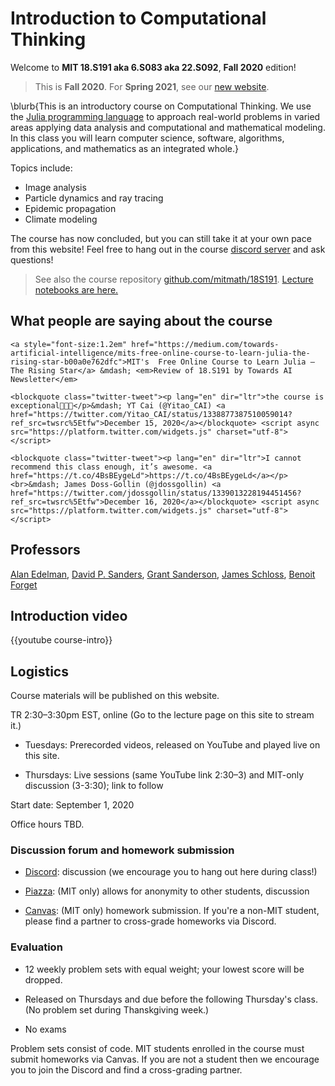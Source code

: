 
# Introduction to Computational Thinking

Welcome to **MIT 18.S191 aka 6.S083 aka 22.S092**, **Fall 2020** edition!

> This is **Fall 2020**. For **Spring 2021**, see our [new website](https://computationalthinking.mit.edu/Spring21/).

\blurb{This is an introductory course on Computational Thinking. We use the [Julia programming language](http://www.julialang.org) to approach real-world problems in varied areas applying data analysis and computational and mathematical modeling.  In this class you will learn computer science, software, algorithms, applications, and mathematics as an integrated whole.}

Topics include:

- Image analysis
- Particle dynamics and ray tracing
- Epidemic propagation
- Climate modeling


The course has now concluded, but you can still take it at your own pace from this website! Feel free to hang out in the course [discord server](https://discord.gg/Z5qnVf8) and ask questions!

> See also the course repository [github.com/mitmath/18S191](https://github.com/mitmath/18S191). [Lecture notebooks are here.](https://github.com/mitmath/18S191/tree/master/lecture_notebooks)

## What people are saying about the course

~~~
<a style="font-size:1.2em" href="https://medium.com/towards-artificial-intelligence/mits-free-online-course-to-learn-julia-the-rising-star-b00a0e762dfc">MIT's  Free Online Course to Learn Julia — The Rising Star</a> &mdash; <em>Review of 18.S191 by Towards AI Newsletter</em>

<blockquote class="twitter-tweet"><p lang="en" dir="ltr">the course is exceptional🎇🎇🎇</p>&mdash; YT Cai (@Yitao_CAI) <a href="https://twitter.com/Yitao_CAI/status/1338877387510059014?ref_src=twsrc%5Etfw">December 15, 2020</a></blockquote> <script async src="https://platform.twitter.com/widgets.js" charset="utf-8"></script>

<blockquote class="twitter-tweet"><p lang="en" dir="ltr">I cannot recommend this class enough, it’s awesome. <a href="https://t.co/4BsBEygeLd">https://t.co/4BsBEygeLd</a></p><br>&mdash; James Doss-Gollin (@jdossgollin) <a href="https://twitter.com/jdossgollin/status/1339013228194451456?ref_src=twsrc%5Etfw">December 16, 2020</a></blockquote> <script async src="https://platform.twitter.com/widgets.js" charset="utf-8"></script>
~~~

<!-- 

Please help edit the automatically-generated subtitles in the [lecture transcripts](https://drive.google.com/drive/folders/1ekXz8x78qnq3G-_MhOh6CYgFDbL2G6Vz)!
If you do so, please add punctuation, and please change the colour of the part you edited to a colour other than black, and different from the previous and next sections. -->

## Professors
[Alan Edelman](http://math.mit.edu/~edelman), [David P. Sanders](http://sistemas.fciencias.unam.mx/~dsanders/), [Grant Sanderson](https://www.3blue1brown.com/about), [James Schloss](https://eapsweb.mit.edu/people/jars), [Benoit Forget](https://web.mit.edu/nse/people/faculty/forget.html)

## Introduction video

{{youtube course-intro}}

## Logistics

Course materials will be published on this website.

TR 2:30&ndash;3:30pm EST, online (Go to the lecture page on this site to stream it.)

- Tuesdays: Prerecorded videos, released on YouTube and played live on this site.

- Thursdays: Live sessions (same YouTube link 2:30&ndash;3) and MIT-only discussion (3-3:30); link to follow

Start date: September 1, 2020

Office hours TBD.


### Discussion forum and homework submission
- [Discord](https://discord.gg/Z5qnVf8): discussion (we encourage you to hang out here during class!)

- [Piazza](https://piazza.com/class/kd33x1xnfyq3b1): (MIT only) allows for anonymity to other students, discussion

- [Canvas](https://canvas.mit.edu/courses/5637): (MIT only) homework submission. If you're a non-MIT student, please find a partner to cross-grade homeworks via Discord.


### Evaluation

*   12 weekly problem sets with equal weight; your lowest score will be dropped. 

*   Released on Thursdays and due before the following Thursday's class. (No problem set during Thanskgiving week.)

*   No exams

Problem sets consist of code. MIT students enrolled in the course must submit homeworks via Canvas. If you are not a student then we encourage you to join the Discord and find a cross-grading partner.
